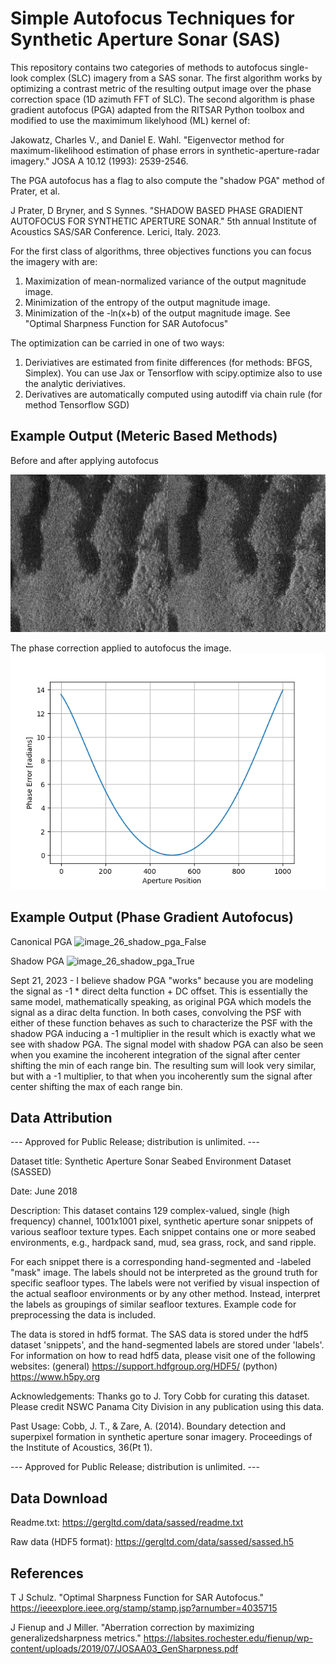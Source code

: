 # Simple Autofocus Techniques for Synthetic Aperture Sonar (SAS)
This repository contains two categories of methods to autofocus single-look complex (SLC) imagery from a SAS sonar.  The first algorithm works by optimizing a contrast metric of the resulting output image over the phase correction space (1D azimuth FFT of SLC).  The second algorithm is phase gradient autofocus (PGA) adapted from the RITSAR Python toolbox and modified to use the maximimum likelyhood (ML) kernel of:

 Jakowatz, Charles V., and Daniel E. Wahl. "Eigenvector method for maximum-likelihood 
   estimation of phase errors in synthetic-aperture-radar imagery." 
   JOSA A 10.12 (1993): 2539-2546.

The PGA autofocus has a flag to also compute the "shadow PGA" method of Prater, et al.

J Prater, D Bryner, and S Synnes. "SHADOW BASED PHASE GRADIENT AUTOFOCUS FOR SYNTHETIC APERTURE SONAR." 5th annual Institute of Acoustics SAS/SAR Conference. Lerici, Italy. 2023.

For the first class of algorithms, three objectives functions you can focus the imagery with are:
1. Maximization of mean-normalized variance of the output magnitude image.  
2. Minimization of the entropy of the output magnitude image.
3. Minimization of the -ln(x+b) of the output magnitude image.  See "Optimal Sharpness Function for SAR Autofocus"

The optimization can be carried in one of two ways:
1. Deriviatives are estimated from finite differences (for methods: BFGS, Simplex). You can use Jax or Tensorflow with scipy.optimize also to use the analytic deriviatives.
2. Derivatives are automatically computed using autodiff via chain rule (for method Tensorflow SGD)

## Example Output (Meteric Based Methods)
Before and after applying autofocus

![Before and After Autofocus](https://raw.githubusercontent.com/isaacgerg/synthetic_aperture_sonar_autofocus/master/output_autofocus_before_and_after_44.png)

The phase correction applied to autofocus the image.
![Phase Correction](https://raw.githubusercontent.com/isaacgerg/synthetic_aperture_sonar_autofocus/master/output_phase_correction_44.png)

## Example Output (Phase Gradient Autofocus)
Canonical PGA
![image_26_shadow_pga_False](https://github.com/isaacgerg/synthetic_aperture_sonar_autofocus/assets/11971499/ac7d0896-9d6d-4cb3-abda-46131c201ffd)

Shadow PGA
![image_26_shadow_pga_True](https://github.com/isaacgerg/synthetic_aperture_sonar_autofocus/assets/11971499/cb98090f-3b2a-4cef-93d5-d4713709e9fc)

Sept 21, 2023 - I believe shadow PGA "works" because you are modeling the signal as -1 * direct delta function + DC offset.  This is essentially the same model, mathematically speaking, as original PGA which models the signal as a dirac delta function.  In both cases, convolving the PSF with either of these function behaves as such to characterize the PSF with the shadow PGA inducing a -1 multiplier in the result which is exactly what we see with shadow PGA. The signal model with shadow PGA can also be seen when you examine the incoherent integration of the signal after center shifting the min of each range bin.  The resulting sum will look very similar, but with a -1 multiplier, to that when you incoherently sum the signal after center shifting the max of each range bin.


## Data Attribution
--- Approved for Public Release; distribution is unlimited. ---

Dataset title: Synthetic Aperture Sonar Seabed Environment Dataset (SASSED)

Date: June 2018

Description:
This dataset contains 129 complex-valued, single (high frequency) channel, 1001x1001 pixel, synthetic aperture sonar snippets of various seafloor texture types. Each snippet contains one or more seabed environments, e.g., hardpack sand, mud, sea grass, rock, and sand ripple. 

For each snippet there is a corresponding hand-segmented and -labeled "mask" image. The labels should not be interpreted as the ground truth for specific seafloor types. The labels were not verified by visual inspection of the actual seafloor environments or by any other method. Instead, interpret the labels as groupings of similar seafloor textures. 
Example code for preprocessing the data is included.

The data is stored in hdf5 format. The SAS data is stored under the hdf5 dataset 'snippets', and the hand-segmented labels are stored under 'labels'. For information on how to read hdf5 data, please visit one of the following websites: 
(general) https://support.hdfgroup.org/HDF5/
(python)  https://www.h5py.org 


Acknowledgements: 
Thanks go to J. Tory Cobb for curating this dataset. Please credit NSWC Panama City Division in any publication using this data.

Past Usage:
Cobb, J. T., & Zare, A. (2014). Boundary detection and superpixel formation in synthetic aperture sonar imagery. Proceedings of the Institute of Acoustics, 36(Pt 1).

--- Approved for Public Release; distribution is unlimited. --- 

## Data Download
Readme.txt: https://gergltd.com/data/sassed/readme.txt

Raw data (HDF5 format): https://gergltd.com/data/sassed/sassed.h5

## References

T J Schulz. "Optimal Sharpness Function for SAR Autofocus." https://ieeexplore.ieee.org/stamp/stamp.jsp?arnumber=4035715

J Fienup and J Miller. "Aberration correction by maximizing generalizedsharpness metrics." https://labsites.rochester.edu/fienup/wp-content/uploads/2019/07/JOSAA03_GenSharpness.pdf
